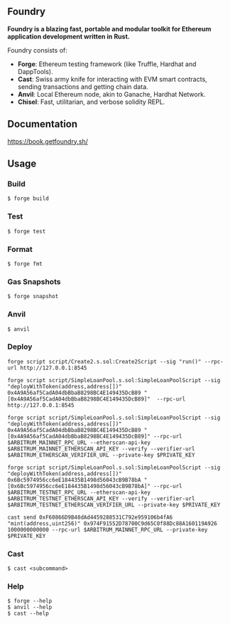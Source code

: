 ## Foundry

**Foundry is a blazing fast, portable and modular toolkit for Ethereum application development written in Rust.**

Foundry consists of:

-   **Forge**: Ethereum testing framework (like Truffle, Hardhat and DappTools).
-   **Cast**: Swiss army knife for interacting with EVM smart contracts, sending transactions and getting chain data.
-   **Anvil**: Local Ethereum node, akin to Ganache, Hardhat Network.
-   **Chisel**: Fast, utilitarian, and verbose solidity REPL.

## Documentation

https://book.getfoundry.sh/

## Usage

### Build

```shell
$ forge build
```

### Test

```shell
$ forge test
```

### Format

```shell
$ forge fmt
```

### Gas Snapshots

```shell
$ forge snapshot
```

### Anvil

```shell
$ anvil
```

### Deploy

```shell
forge script script/Create2.s.sol:Create2Script --sig "run()" --rpc-url http://127.0.0.1:8545

forge script script/SimpleLoanPool.s.sol:SimpleLoanPoolScript --sig "deployWithToken(address,address[])" 0x4A9A56af5CadA04dbBbaB8298BC4E149435DcB89 "[0x4A9A56af5CadA04dbBbaB8298BC4E149435DcB89]"  --rpc-url http://127.0.0.1:8545

forge script script/SimpleLoanPool.s.sol:SimpleLoanPoolScript --sig "deployWithToken(address,address[])" 0x4A9A56af5CadA04dbBbaB8298BC4E149435DcB89 "[0x4A9A56af5CadA04dbBbaB8298BC4E149435DcB89]" --rpc-url $ARBITRUM_MAINNET_RPC_URL --etherscan-api-key $ARBITRUM_MAINNET_ETHERSCAN_API_KEY --verify --verifier-url $ARBITRUM_ETHERSCAN_VERIFIER_URL --private-key $PRIVATE_KEY

forge script script/SimpleLoanPool.s.sol:SimpleLoanPoolScript --sig "deployWithToken(address,address[])" 0x6Bc5974956cc6eE184435B1498d56043cB9B78bA "[0x6Bc5974956cc6eE184435B1498d56043cB9B78bA]" --rpc-url $ARBITRUM_TESTNET_RPC_URL --etherscan-api-key $ARBITRUM_TESTNET_ETHERSCAN_API_KEY --verify --verifier-url $ARBITRUM_TESTNET_ETHERSCAN_VERIFIER_URL --private-key $PRIVATE_KEY

cast send 0xF60866D9B48dAd4459288531C792e959106b4fA6 "mint(address,uint256)" 0x974F91552D78700C9d65C0f88Dc88A160119A926 1000000000000 --rpc-url $ARBITRUM_MAINNET_RPC_URL --private-key $PRIVATE_KEY
```

### Cast

```shell
$ cast <subcommand>
```

### Help

```shell
$ forge --help
$ anvil --help
$ cast --help
```
